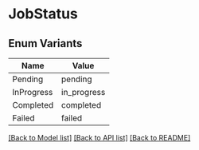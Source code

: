 # JobStatus

## Enum Variants

| Name | Value |
|---- | -----|
| Pending | pending |
| InProgress | in_progress |
| Completed | completed |
| Failed | failed |


[[Back to Model list]](../README.md#documentation-for-models) [[Back to API list]](../README.md#documentation-for-api-endpoints) [[Back to README]](../README.md)


